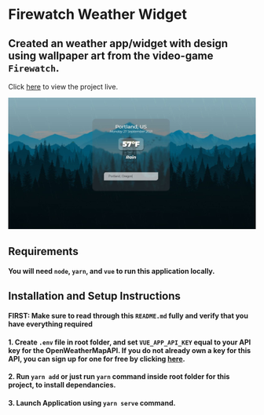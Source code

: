 # Firewatch Weather Widget

## Created an weather app/widget with design using wallpaper art from the video-game `Firewatch`.

Click <a href='https://firewatch-weather-widget.netlify.app/' target='_blank'>here</a> to view the project live.

<img src='./src/assets/capture.jpg' />

## Requirements

#### You will need `node`, `yarn`, and `vue` to run this application locally.

## Installation and Setup Instructions

#### FIRST: Make sure to read through this `README.md` fully and verify that you have everything required

#### 1. Create `.env` file in root folder, and set `VUE_APP_API_KEY` equal to your API key for the OpenWeatherMapAPI. If you do not already own a key for this API, you can sign up for one for free by clicking <a href='https://openweathermap.org/appid' target='_blank'>here</a>.

#### 2. Run `yarn add` or just run `yarn` command inside root folder for this project, to install dependancies.

#### 3. Launch Application using `yarn serve` command.
